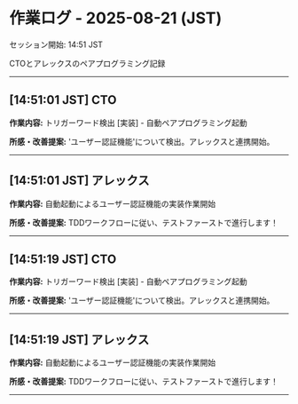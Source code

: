 # 作業ログ - 2025-08-21 (JST)

セッション開始: 14:51 JST

CTOとアレックスのペアプログラミング記録

---

## [14:51:01 JST] CTO

**作業内容:** トリガーワード検出 [実装] - 自動ペアプログラミング起動

**所感・改善提案:** 'ユーザー認証機能'について検出。アレックスと連携開始。

---

## [14:51:01 JST] アレックス

**作業内容:** 自動起動によるユーザー認証機能の実装作業開始

**所感・改善提案:** TDDワークフローに従い、テストファーストで進行します！

---

## [14:51:19 JST] CTO

**作業内容:** トリガーワード検出 [実装] - 自動ペアプログラミング起動

**所感・改善提案:** 'ユーザー認証機能'について検出。アレックスと連携開始。

---

## [14:51:19 JST] アレックス

**作業内容:** 自動起動によるユーザー認証機能の実装作業開始

**所感・改善提案:** TDDワークフローに従い、テストファーストで進行します！

---

